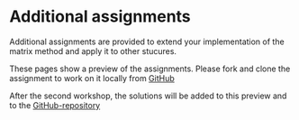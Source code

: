 # Additional assignments

Additional assignments are provided to extend your implementation of the matrix method and apply it to other stucures.

These pages show a preview of the assignments. Please fork and clone the assignment to work on it locally from [GitHub](https://github.com/CIEM5000-2025/practice-assignments)

After the second workshop, the solutions will be added to this preview and to the [GitHub-repository](https://github.com/CIEM5000-2025/practice-assignments)